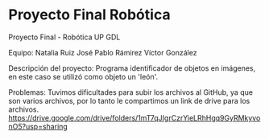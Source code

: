 # Proyecto Final Robótica
Proyecto Final - Robótica UP GDL

Equipo:
Natalia Ruiz
José Pablo Rámirez
Víctor González 

Descripción del proyecto:
Programa identificador de objetos en imágenes, en este caso se utilizó como objeto un 'león'.

Problemas:
Tuvimos dificultades para subir los archivos al GitHub, ya que son varios archivos, por lo tanto le compartimos un link de drive para los archivos.
https://drive.google.com/drive/folders/1mT7qJIgrCzrYieLRhHgq9GyRMkyvonO5?usp=sharing 
